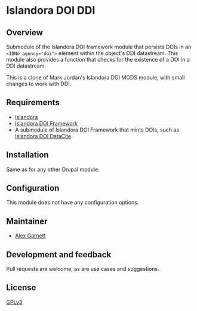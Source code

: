 # Islandora DOI DDI

## Overview

Submodule of the Islandora DOI framework module that persists DOIs in an `<IDNo agency="doi">` element within the object's DDI datastream. This module also provides a function that checks for the existence of a DOI in a DDI datastream.

This is a clone of Mark Jordan's Islandora DOI MODS module, with small changes to work with DDI.

## Requirements

* [Islandora](https://github.com/Islandora/islandora)
* [Islandora DOI Framework](https://github.com/mjordan/islandora_doi_framework)
* A submodule of Islandora DOI Framework that mints DOIs, such as [Islandora DOI DataCite](../islandora_doi_datacite).

## Installation

Same as for any other Drupal module.

## Configuration

This module does not have any configuration options.

## Maintainer

* [Alex Garnett](https://github.com/axfelix)

## Development and feedback

Pull requests are welcome, as are use cases and suggestions.

## License

 [GPLv3](http://www.gnu.org/licenses/gpl-3.0.txt)

